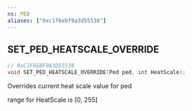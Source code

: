 ```yaml
---
ns: PED
aliases: ["0xc1f6ebf9a3d55538"]
---
```

## SET_PED_HEATSCALE_OVERRIDE

```c
// 0xC1F6EBF9A3D55538
void SET_PED_HEATSCALE_OVERRIDE(Ped ped, int HeatScale);
```

Overrides current heat scale value for ped

range for HeatScale is [0, 255]

